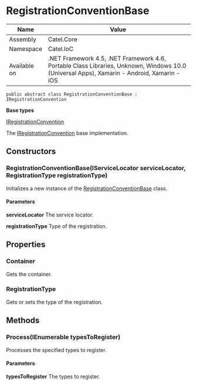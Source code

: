 

# RegistrationConventionBase

Name|Value
---|---
Assembly|Catel.Core
Namespace|Catel.IoC
Available on|.NET Framework 4.5, .NET Framework 4.6, Portable Class Libraries, Unknown, Windows 10.0 (Universal Apps), Xamarin - Android, Xamarin - iOS

```
public abstract class RegistrationConventionBase : IRegistrationConvention
```

**Base types**

[IRegistrationConvention](/Catel.Core\Catel\IoC\IRegistrationConvention.md)


The [IRegistrationConvention](#) base implementation.



## Constructors

### RegistrationConventionBase(IServiceLocator serviceLocator, RegistrationType registrationType)

Initializes a new instance of the [RegistrationConventionBase](#) class.

#### Parameters

**serviceLocator**
The service locator.

**registrationType**
Type of the registration.



## Properties

### Container

Gets the container.



### RegistrationType

Gets or sets the type of the registration.



## Methods

### Process(IEnumerable<Type> typesToRegister)

Processes the specified types to register.

#### Parameters

**typesToRegister**
The types to register.



